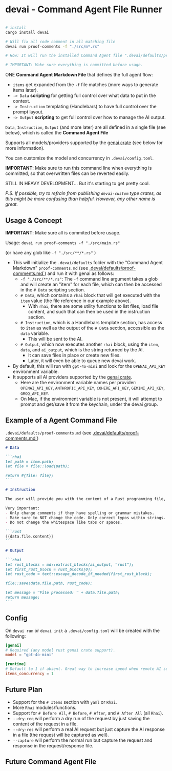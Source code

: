 # **devai** - **Command Agent File Runner**

```sh

# install
cargo install devai

# Will fix all code comment in all matching file
devai run proof-comments -f "./src/m*.rs" 

# How: It will run the installed Command Agent file ".devai/defaults/proof-comments.md" on all source files matching "./src/m*.rs"

# IMPORTANT: Make sure everything is committed before usage.
```

ONE **Command Agent Markdown File** that defines the full agent flow:
- `items` get expanded from the `-f` file matches (more ways to generate items later).
- `-> Data` **scripting** for getting full control over what data to put in the context.
- `-> Instruction` templating (Handlebars) to have full control over the prompt layout.
- `-> Output` **scripting** to get full control over how to manage the AI output.

`Data`, `Instruction`, `Output` (and more later) are all defined in a single file (see below), which is called the **Command Agent File** 

Supports all models/providers supported by the [genai crate](https://crates.io/crates/genai) (see below for more information).

You can customize the model and concurrency in `.devai/config.toml`.


**IMPORTANT**: Make sure to run this command line when everything is committed, so that overwritten files can be reverted easily.

STILL IN HEAVY DEVELOPMENT... But it's starting to get pretty cool.

_P.S. If possible, try to refrain from publishing `devai-custom` type crates, as this might be more confusing than helpful. However, any other name is great._

## Usage & Concept

**IMPORTANT**: Make sure all is commited before usage. 

Usage: `devai run proof-comments -f "./src/main.rs"`

(or have any glob like `-f "./src/**/*.rs"` )
- This will initialize the `.devai/defaults` folder with the "Command Agent Markdown" `proof-comments.md` (see [.devai/defaults/proof-comments.md`](./_base/agents/proof-comments.md)) and run it with genai as follows: 
    - `-f "./src/**/*.rs"`: The `-f` command line argument takes a glob and will create an "item" for each file, which can then be accessed in the `# Data` scripting section.
    - `# Data`, which contains a ```rhai``` block that will get executed with the `item` value (the file reference in our example above).
        - With `rhai`, there are some utility functions to list files, load file content, and such that can then be used in the instruction section. 
    - `# Instruction`, which is a Handlebars template section, has access to `item` as well as the output of the `# Data` section, accessible as the `data` variable. 
        - This will be sent to the AI.
    - `# Output`, which now executes another ```rhai``` block, using the `item`, `data`, and `ai_output`, which is the string returned by the AI. 
        - It can save files in place or create new files. 
        - Later, it will even be able to queue new devai work.
- By default, this will run with `gpt-4o-mini` and look for the `OPENAI_API_KEY` environment variable.
- It supports all AI providers supported by the [genai crate](https://crates.io/crates/genai).
    - Here are the environment variable names per provider: `OPENAI_API_KEY`, `ANTHROPIC_API_KEY`, `COHERE_API_KEY`, `GEMINI_API_KEY`, `GROQ_API_KEY`.
    - On Mac, if the environment variable is not present, it will attempt to prompt and get/save it from the keychain, under the devai group.

## Example of a Agent Command File

`.devai/defaults/proof-comments.md` (see [.devai/defaults/proof-comments.md`](./_base/agents/proof-comments.md))

``````md
# Data

```rhai
let path = item.path;
let file = file::load(path);

return #{file: file};
```

# Instruction

The user will provide you with the content of a Rust programming file, and you will correct the English in the comments while leaving everything else unchanged.

Very important: 
- Only change comments if they have spelling or grammar mistakes.
- Make sure to NOT change the code. Only correct typos within strings.
- Do not change the whitespace like tabs or spaces.

```rust
{{data.file.content}}
```

# Output

```rhai
let rust_blocks = md::extract_blocks(ai_output, "rust");
let first_rust_block = rust_blocks[0];
let rust_code = text::escape_decode_if_needed(first_rust_block);

file::save(data.file.path, rust_code);

let message = "File processed: " + data.file.path;
return message;
```

``````

## Config

On `devai run` or `devai init` a `.devai/config.toml` will be created with the following:

```toml
[genai]
# Required (any model rust genai crate support).
model = "gpt-4o-mini" 

[runtime]
# Default to 1 if absent. Great way to increase speed when remote AI services.
items_concurrency = 1 
```


## Future Plan

- Support for the `# Items` section with `yaml` or `Rhai`.
- More `Rhai` modules/functions.
- Support for `# Before All`, `# Before`, `# After`, and `# After All` (all `Rhai`).
- `--dry-req` will perform a dry run of the request by just saving the content of the request in a file.
- `--dry-res` will perform a real AI request but just capture the AI response in a file (the request will be captured as well).
- `--capture` will perform the normal run but capture the request and response in the request/response file.

## Future Command Agent File

